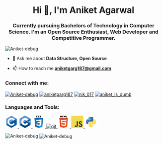 <!---
- 👋 Hi, I’m Aniket Agrawal.
- 👀 I’m interested in Open Source Contributions, Web Development and Competitive Programming.
- 🌱 I’m currently learning Data Structures and Algorithms, Web development using MERN stack.
- 💞️ I’m looking to collaborate on any project in which I can learn new skills
- 📫 How to reach me ...
- Mail me at - aniketgarg187@gmail.com
- Connect with me on LinkedIn - https://www.linkedin.com/in/aniket-agarwal-226a551b1/


Aniket-debug/Aniket-deubg is a ✨ special ✨ repository because its `README.md` (this file) appears on your GitHub profile.
You can click the Preview link to take a look at your changes.
--->


<h1 align="center">Hi 👋, I'm Aniket Agarwal</h1>
<h3 align="center">Currently pursuing Bachelors of Technology in Computer Science. I'm an Open Source Enthusiast, Web Developer and Competitive Programmer.</h3>

<p align="left"> <img src="https://komarev.com/ghpvc/?username=Aniket-debug&label=Profile%20views&color=0e75b6&style=flat" alt="Aniket-debug" /> </p>

<!-- - 🌱 I’m currently contributing in  **OSGeo GSoC project** -->

- 💬 Ask me about **Data Structure, Open Source**

- 📫 How to reach me **aniketgarg187@gmail.com**

<h3 align="left">Connect with me:</h3>
<p align="left">
<a href="https://www.linkedin.com/in/aniket-agarwal-226a551b1/" target="blank"><img align="center" src="https://raw.githubusercontent.com/rahuldkjain/github-profile-readme-generator/master/src/images/icons/Social/linked-in-alt.svg" alt="Aniket-debug" height="30" width="40" /></a>
<a href="https://www.leetcode.com/aniketgarg187" target="blank"><img align="center" src="https://raw.githubusercontent.com/rahuldkjain/github-profile-readme-generator/master/src/images/icons/Social/leet-code.svg" alt="aniketgarg187" height="30" width="40" /></a>
 <a href="https://www.codechef.com/users/nik_017" target="blank"><img align="center" src="https://cdn.jsdelivr.net/npm/simple-icons@3.1.0/icons/codechef.svg" alt="nik_017" height="30" width="40" /></a>
<a href="https://codeforces.com/profile/aniket_is_dumb" target="blank"><img align="center" src="https://raw.githubusercontent.com/rahuldkjain/github-profile-readme-generator/master/src/images/icons/Social/codeforces.svg" alt="aniket_is_dumb" height="30" width="40" /></a>
</p>

<h3 align="left">Languages and Tools:</h3>
<p align="left"> <a href="https://www.cprogramming.com/" target="_blank" rel="noreferrer"> <img src="https://raw.githubusercontent.com/devicons/devicon/master/icons/c/c-original.svg" alt="c" width="40" height="40"/> </a> <a href="https://www.w3schools.com/cpp/" target="_blank" rel="noreferrer"> <img src="https://raw.githubusercontent.com/devicons/devicon/master/icons/cplusplus/cplusplus-original.svg" alt="cplusplus" width="40" height="40"/> </a> <a href="https://www.w3schools.com/css/" target="_blank" rel="noreferrer"> <img src="https://raw.githubusercontent.com/devicons/devicon/master/icons/css3/css3-original-wordmark.svg" alt="css3" width="40" height="40"/> </a> <a href="https://git-scm.com/" target="_blank" rel="noreferrer"> <img src="https://www.vectorlogo.zone/logos/git-scm/git-scm-icon.svg" alt="git" width="40" height="40"/> </a> <a href="https://www.w3.org/html/" target="_blank" rel="noreferrer"> <img src="https://raw.githubusercontent.com/devicons/devicon/master/icons/html5/html5-original-wordmark.svg" alt="html5" width="40" height="40"/> </a> <a href="https://developer.mozilla.org/en-US/docs/Web/JavaScript" target="_blank" rel="noreferrer"> <img src="https://raw.githubusercontent.com/devicons/devicon/master/icons/javascript/javascript-original.svg" alt="javascript" width="40" height="40"/> </a> <a href="https://www.python.org" target="_blank" rel="noreferrer"> <img src="https://raw.githubusercontent.com/devicons/devicon/master/icons/python/python-original.svg" alt="python" width="40" height="40"/> </a></p>

<p><img align="left" src="https://github-readme-stats.vercel.app/api/top-langs?username=Aniket-debug&show_icons=true&locale=en&layout=compact" alt="Aniket-debug" /></p>

<p>&nbsp;<img align="center" src="https://github-readme-stats.vercel.app/api?username=Aniket-debug&show_icons=true&locale=en" alt="Aniket-debug" /></p>
